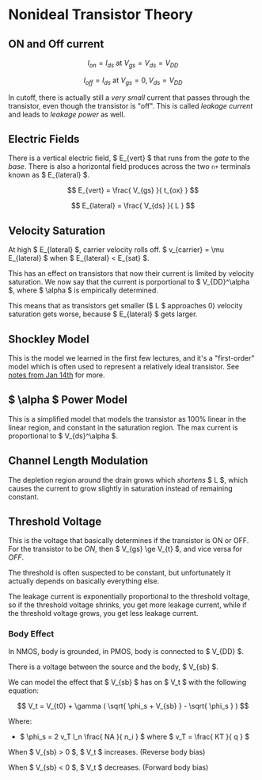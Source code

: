 # Nonideal Transistor Theory

## ON and Off current 

$$ 
I_{on} = I_{ds} \text{ at } V_{gs} = V_{ds} = V_{DD}
$$

$$ 
I_{off} = I_{ds} \text{ at } V_{gs} = 0, V_{ds} = V_{DD}
$$

In cutoff, there is actually still a _very small_ current that passes through the 
transistor, even though the transistor is "off". This is called _leakage current_ 
and leads to _leakage power_ as well.

## Electric Fields 

There is a vertical electric field, $ E_{vert} $ that runs from the _gate_ to the 
_base_. There is also a horizontal field produces across the two `n+` terminals 
known as $ E_{lateral} $.

$$
E_{vert} = \frac{ V_{gs} }{ t_{ox} } 
$$

$$ 
E_{lateral} = \frac{ V_{ds} }{ L }
$$

## Velocity Saturation 

At high $ E_{lateral} $, carrier velocity rolls off. $ v_{carrier} = \mu E_{lateral} $
when $ E_{lateral} < E_{sat} $.

This has an effect on transistors that now their current is limited by velocity saturation.
We now say that the current is porportional to $ V_{DD}^\alpha $, where $ \alpha $ is 
empirically determined.

This means that as transistors get smaller ($ L $ approaches 0) velocity saturation gets 
worse, because $ E_{lateral} $ gets larger.

## Shockley Model 

This is the model we learned in the first few lectures, and it's a "first-order" model 
which is often used to represent a relatively ideal transistor. See [notes from Jan 14th](./jan_14.md)
for more.

## $ \alpha $ Power Model 

This is a simplified model that models the transistor as 100% linear in the linear region, 
and constant in the saturation region. The max current is proportional to $ V_{ds}^\alpha $.

## Channel Length Modulation

The depletion region around the drain grows which _shortens_ $ L $, which causes the current to 
grow slightly in saturation instead of remaining constant.

## Threshold Voltage 

This is the voltage that basically determines if the transistor is ON or OFF. For the transistor 
to be _ON_, then $ V_{gs} \ge V_{t} $, and vice versa for _OFF_.

The threshold is often suspected to be constant, but unfortunately it actually depends on basically 
everything else.

The leakage current is exponentially proportional to the threshold voltage, so if the threshold voltage 
shrinks, you get more leakage current, while if the threshold voltage grows, you get less leakage
current.

### Body Effect 

In NMOS, body is grounded, in PMOS, body is connected to $ V_{DD} $.

There is a voltage between the source and the body, $ V_{sb} $.

We can model the effect that $ V_{sb} $ has on $ V_t $ with the following equation:

$$
V_t = V_{t0} + \gamma ( \sqrt{ \phi_s + V_{sb} } - \sqrt{ \phi_s } ) 
$$

Where:

- $ \phi_s = 2 v_T l_n \frac{ NA }{ n_i } $ where $ v_T = \frac{ KT }{ q } $

When $ V_{sb} > 0 $, $ V_t $ increases. (Reverse body bias)

When $ V_{sb} < 0 $, $ V_t $ decreases. (Forward body bias)


